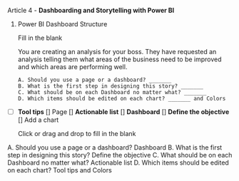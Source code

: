 Article 4 - **Dashboarding and Storytelling with Power BI**

1.	Power BI Dashboard Structure

    Fill in the blank

    You are creating an analysis for your boss. They have requested an analysis telling them what areas of the business need to be improved and which areas are performing well.

        A. Should you use a page or a dashboard? _______
        B. What is the first step in designing this story? _______
        C. What should be on each Dashboard no matter what? _______
        D. Which items should be edited on each chart? _______ and Colors

-   [ ]  **Tool tips**
[]  Page
[]  **Actionable list**
[]  **Dashboard**
[]  **Define the objective**
[]  Add a chart

    Click or drag and drop to fill in the blank

A. Should you use a page or a dashboard? Dashboard
B. What is the first step in designing this story? Define the objective
C. What should be on each Dashboard no matter what? Actionable list
D. Which items should be edited on each chart? Tool tips and Colors
